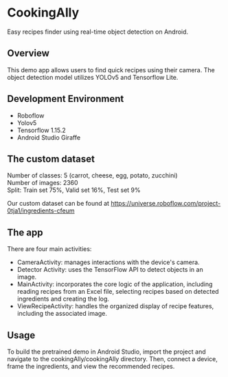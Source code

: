 # CookingAlly
Easy recipes finder using real-time object detection on Android.

## Overview
This demo app allows users to find quick recipes using their camera. The object detection model utilizes YOLOv5 
and Tensorflow Lite.

## Development Environment 
 - Roboflow
 - Yolov5
 - Tensorflow 1.15.2
 - Android Studio Giraffe

## The custom dataset

Number of classes: 5 (carrot, cheese, egg, potato, zucchini)  
Number of images: 2360  
Split: Train set 75%, Valid set 16%, Test set 9%  

Our custom dataset can be found at https://universe.roboflow.com/project-0tja1/ingredients-cfeum

## The app

There are four main activities:

- CameraActivity: manages interactions with the device's camera.
- Detector Activity: uses the TensorFlow API to detect objects in an image.
- MainActivity: incorporates the core logic of the application, including reading recipes from an Excel file, selecting recipes based on detected ingredients and creating the log.
- ViewRecipeActivity: handles the organized display of recipe features, including the associated image.

## Usage
To build the pretrained demo in Android Studio, import the project and navigate to the cookingAlly/cookingAlly directory. Then, connect a device, frame the ingredients, and view the recommended recipes.




